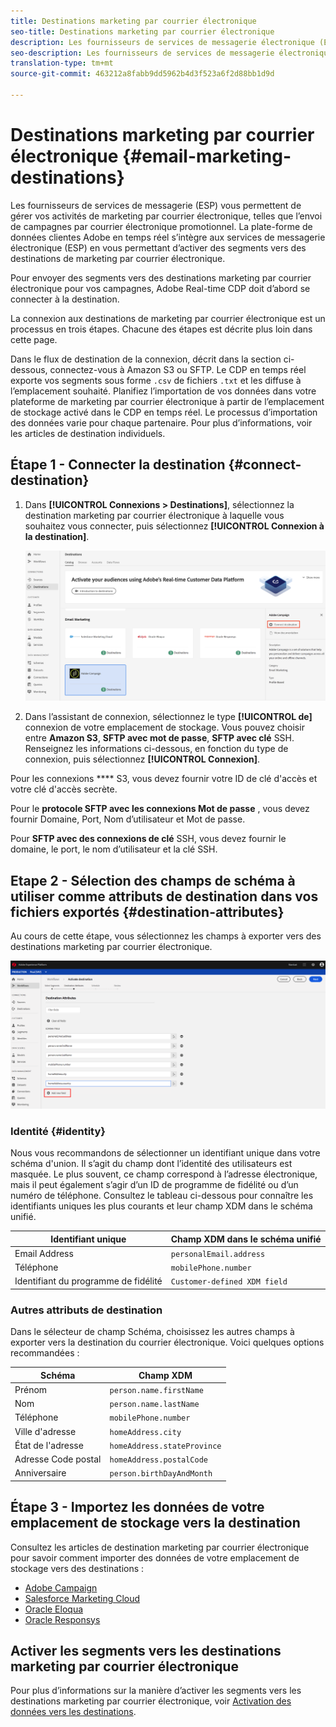 ```yaml
---
title: Destinations marketing par courrier électronique
seo-title: Destinations marketing par courrier électronique
description: Les fournisseurs de services de messagerie électronique (ESP) vous permettent de gérer vos activités de marketing par courrier électronique, comme l’envoi de campagnes par courrier électronique promotionnel.
seo-description: Les fournisseurs de services de messagerie électronique (ESP) vous permettent de gérer vos activités de marketing par courrier électronique, comme l’envoi de campagnes par courrier électronique promotionnel.
translation-type: tm+mt
source-git-commit: 463212a8fabb9dd5962b4d3f523a6f2d88bb1d9d

---
```



# Destinations marketing par courrier électronique {#email-marketing-destinations}

Les fournisseurs de services de messagerie (ESP) vous permettent de gérer vos activités de marketing par courrier électronique, telles que l’envoi de campagnes par courrier électronique promotionnel. La plate-forme de données clientes Adobe en temps réel s’intègre aux services de messagerie électronique (ESP) en vous permettant d’activer des segments vers des destinations de marketing par courrier électronique.

Pour envoyer des segments vers des destinations marketing par courrier électronique pour vos campagnes, Adobe Real-time CDP doit d’abord se connecter à la destination.

La connexion aux destinations de marketing par courrier électronique est un processus en trois étapes. Chacune des étapes est décrite plus loin dans cette page.

Dans le flux de destination de la connexion, décrit dans la section ci-dessous, connectez-vous à Amazon S3 ou SFTP. Le CDP en temps réel exporte vos segments sous forme `.csv` de fichiers `.txt` et les diffuse à l’emplacement souhaité. Planifiez l’importation de vos données dans votre plateforme de marketing par courrier électronique à partir de l’emplacement de stockage activé dans le CDP en temps réel. Le processus d’importation des données varie pour chaque partenaire. Pour plus d’informations, voir les articles de destination individuels.

## Étape 1 - Connecter la destination {#connect-destination}

1. Dans **[!UICONTROL Connexions > Destinations]**, sélectionnez la destination marketing par courrier électronique à laquelle vous souhaitez vous connecter, puis sélectionnez **[!UICONTROL Connexion à la destination]**.

   ![Se connecter à la destination](/help/rtcdp/destinations/assets/connect-destination.png)

2. Dans l’assistant de connexion, sélectionnez le type **[!UICONTROL de]** connexion de votre emplacement de stockage. Vous pouvez choisir entre **Amazon S3**, **SFTP avec mot de passe**, **SFTP avec clé** SSH. Renseignez les informations ci-dessous, en fonction du type de connexion, puis sélectionnez **[!UICONTROL Connexion]**.

Pour les connexions **** S3, vous devez fournir votre ID de clé d&#39;accès et votre clé d&#39;accès secrète.

Pour le **protocole SFTP avec les connexions Mot de passe** , vous devez fournir Domaine, Port, Nom d’utilisateur et Mot de passe.

Pour **SFTP avec des connexions de clé** SSH, vous devez fournir le domaine, le port, le nom d’utilisateur et la clé SSH.

## Etape 2 - Sélection des champs de schéma à utiliser comme attributs de destination dans vos fichiers exportés {#destination-attributes}

Au cours de cette étape, vous sélectionnez les champs à exporter vers des destinations marketing par courrier électronique.

![Attributs de destination](/help/rtcdp/destinations/assets/destination-attributes.png)

### Identité {#identity}

Nous vous recommandons de sélectionner un identifiant unique dans votre schéma [](https://www.adobe.io/apis/experienceplatform/home/profile-identity-segmentation/profile-identity-segmentation-services.html#!api-specification/markdown/narrative/technical_overview/unified_profile_architectural_overview/unified_profile_architectural_overview.md)d&#39;union. Il s’agit du champ dont l’identité des utilisateurs est masquée. Le plus souvent, ce champ correspond à l’adresse électronique, mais il peut également s’agir d’un ID de programme de fidélité ou d’un numéro de téléphone. Consultez le tableau ci-dessous pour connaître les identifiants uniques les plus courants et leur champ XDM dans le schéma unifié.

| Identifiant unique | Champ XDM dans le schéma unifié |
---------|----------
| Email Address | `personalEmail.address` |
| Téléphone | `mobilePhone.number` |
| Identifiant du programme de fidélité | `Customer-defined XDM field` |

### Autres attributs de destination

Dans le sélecteur de champ Schéma, choisissez les autres champs à exporter vers la destination du courrier électronique. Voici quelques options recommandées :

| Schéma | Champ XDM |
---------|----------
| Prénom | `person.name.firstName` |
| Nom | `person.name.lastName` |
| Téléphone | `mobilePhone.number` |
| Ville d&#39;adresse | `homeAddress.city` |
| État de l&#39;adresse | `homeAddress.stateProvince` |
| Adresse Code postal | `homeAddress.postalCode` |
| Anniversaire | `person.birthDayAndMonth` |

## Étape 3 - Importez les données de votre emplacement de stockage vers la destination

Consultez les articles de destination marketing par courrier électronique pour savoir comment importer des données de votre emplacement de stockage vers des destinations :

* [Adobe Campaign](/help/rtcdp/destinations/adobe-campaign-destination.md#import-data-into-campaign)
* [Salesforce Marketing Cloud](/help/rtcdp/destinations/salesforce-marketing-cloud-destination.md#import-data-into-salesforce)
* [Oracle Eloqua](/help/rtcdp/destinations/oracle-eloqua-destination.md#import-data-into-eloqua)
* [Oracle Responsys](/help/rtcdp/destinations/oracle-responsys-destination.md#import-data-into-responsys)

## Activer les segments vers les destinations marketing par courrier électronique

Pour plus d’informations sur la manière d’activer les segments vers les destinations marketing par courrier électronique, voir [Activation des données vers les destinations](/help/rtcdp/destinations/activate-destinations.md).